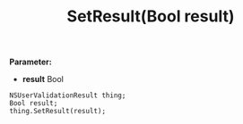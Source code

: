 ﻿---
uid: crmscript_ref_NSUserValidationResult_SetResult
title: SetResult(Bool result)
intellisense: NSUserValidationResult.SetResult
keywords: NSUserValidationResult, GetResult
so.topic: reference
---



**Parameter:** 
 - **result** Bool

```crmscript
NSUserValidationResult thing;
Bool result;
thing.SetResult(result);
```

